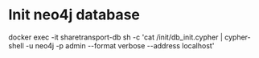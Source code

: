 # Init neo4j database

docker exec  -it sharetransport-db sh -c 'cat /init/db_init.cypher | cypher-shell -u neo4j  -p admin --format verbose --address localhost'

